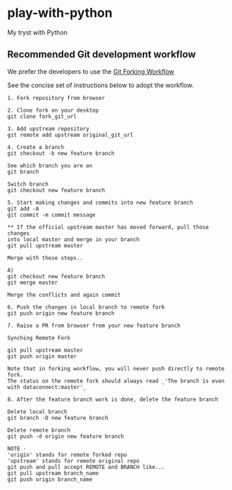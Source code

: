 
# play-with-python
My tryst with Python

## Recommended Git development workflow

We prefer the developers to use the [Git Forking Workflow](https://www.atlassian.com/git/tutorials/comparing-workflows/forking-workflow)

See the concise set of instructions below to adopt the workflow.

```
1. Fork repository from browser

2. Clone fork on your desktop
git clone fork_git_url

3. Add upstream repository
git remote add upstream original_git_url

4. Create a branch
git checkout -b new feature branch

See which branch you are on
git branch

Switch branch
git checkout new feature branch

5. Start making changes and commits into new feature branch
git add -A
git commit -m commit message

** If the official upstream master has moved forward, pull those changes
into local master and merge in your branch
git pull upstream master

Merge with these steps..

A)
git checkout new feature branch
git merge master

Merge the conflicts and again commit

6. Push the changes in local branch to remote fork
git push origin new feature branch

7. Raise a PR from browser from your new feature branch

Synching Remote Fork

git pull upstream master
git push origin master

Note that in forking workflow, you will never push directly to remote fork.
The status on the remote fork should always read _'The branch is even with dataconnect:master'_

8. After the feature branch work is done, delete the feature branch

Delete local branch
git branch -D new feature branch

Delete remote branch
git push -d origin new feature branch

NOTE -
'origin' stands for remote forked repo
'upstream' stands for remote original repo
git push and pull accept REMOTE and BRANCH like...
git pull upstream branch_name
git push origin branch_name

```

